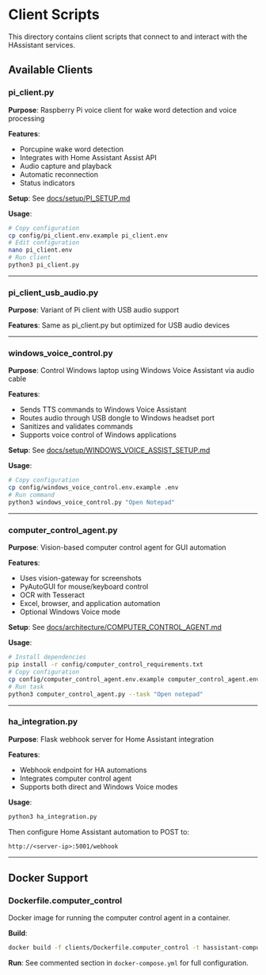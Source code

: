 # Client Scripts

This directory contains client scripts that connect to and interact with the HAssistant services.

## Available Clients

### pi_client.py
**Purpose**: Raspberry Pi voice client for wake word detection and voice processing

**Features**:
- Porcupine wake word detection
- Integrates with Home Assistant Assist API
- Audio capture and playback
- Automatic reconnection
- Status indicators

**Setup**: See [docs/setup/PI_SETUP.md](../docs/setup/PI_SETUP.md)

**Usage**:
```bash
# Copy configuration
cp config/pi_client.env.example pi_client.env
# Edit configuration
nano pi_client.env
# Run client
python3 pi_client.py
```

---

### pi_client_usb_audio.py
**Purpose**: Variant of Pi client with USB audio support

**Features**: Same as pi_client.py but optimized for USB audio devices

---

### windows_voice_control.py
**Purpose**: Control Windows laptop using Windows Voice Assistant via audio cable

**Features**:
- Sends TTS commands to Windows Voice Assistant
- Routes audio through USB dongle to Windows headset port
- Sanitizes and validates commands
- Supports voice control of Windows applications

**Setup**: See [docs/setup/WINDOWS_VOICE_ASSIST_SETUP.md](../docs/setup/WINDOWS_VOICE_ASSIST_SETUP.md)

**Usage**:
```bash
# Copy configuration
cp config/windows_voice_control.env.example .env
# Run command
python3 windows_voice_control.py "Open Notepad"
```

---

### computer_control_agent.py
**Purpose**: Vision-based computer control agent for GUI automation

**Features**:
- Uses vision-gateway for screenshots
- PyAutoGUI for mouse/keyboard control
- OCR with Tesseract
- Excel, browser, and application automation
- Optional Windows Voice mode

**Setup**: See [docs/architecture/COMPUTER_CONTROL_AGENT.md](../docs/architecture/COMPUTER_CONTROL_AGENT.md)

**Usage**:
```bash
# Install dependencies
pip install -r config/computer_control_requirements.txt
# Copy configuration
cp config/computer_control_agent.env.example computer_control_agent.env
# Run task
python3 computer_control_agent.py --task "Open notepad"
```

---

### ha_integration.py
**Purpose**: Flask webhook server for Home Assistant integration

**Features**:
- Webhook endpoint for HA automations
- Integrates computer control agent
- Supports both direct and Windows Voice modes

**Usage**:
```bash
python3 ha_integration.py
```

Then configure Home Assistant automation to POST to:
```
http://<server-ip>:5001/webhook
```

---

## Docker Support

### Dockerfile.computer_control
Docker image for running the computer control agent in a container.

**Build**:
```bash
docker build -f clients/Dockerfile.computer_control -t hassistant-computer-control .
```

**Run**:
See commented section in `docker-compose.yml` for full configuration.
